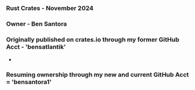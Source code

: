 ### Rust Crates - November 2024
### Owner - Ben Santora
### Originally published on crates.io through my former GitHub Acct - 'bensatlantik'
-
### Resuming ownership through my new and current GitHub Acct = 'bensantora1'

